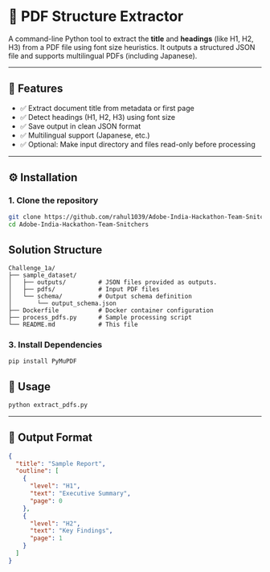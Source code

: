 # 📄 PDF Structure Extractor

A command-line Python tool to extract the **title** and **headings** (like H1, H2, H3) from a PDF file using font size
heuristics. It outputs a structured JSON file and supports multilingual PDFs (including Japanese).

---

## 🚀 Features

- ✅ Extract document title from metadata or first page
- ✅ Detect headings (H1, H2, H3) using font size
- ✅ Save output in clean JSON format
- ✅ Multilingual support (Japanese, etc.)
- ✅ Optional: Make input directory and files read-only before processing

---

## ⚙️ Installation

### 1. Clone the repository

```bash
git clone https://github.com/rahul1039/Adobe-India-Hackathon-Team-Snitchers.git
cd Adobe-India-Hackathon-Team-Snitchers
```
## Solution Structure
```
Challenge_1a/
├── sample_dataset/
│   ├── outputs/         # JSON files provided as outputs.
│   ├── pdfs/            # Input PDF files
│   └── schema/          # Output schema definition
│       └── output_schema.json
├── Dockerfile           # Docker container configuration
├── process_pdfs.py      # Sample processing script
└── README.md            # This file
```

### 3. Install Dependencies

```bash
pip install PyMuPDF
```

## 🚀 Usage

```bash
python extract_pdfs.py
```

---

## 📑 Output Format

```json
{
  "title": "Sample Report",
  "outline": [
    {
      "level": "H1",
      "text": "Executive Summary",
      "page": 0
    },
    {
      "level": "H2",
      "text": "Key Findings",
      "page": 1
    }
  ]
}
```





